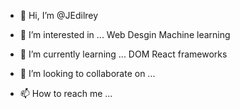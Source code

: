 - 👋 Hi, I’m @JEdilrey


- 👀 I’m interested in ...
Web Desgin 
Machine learning 


- 🌱 I’m currently learning ...
DOM 
React frameworks 


- 💞️ I’m looking to collaborate on ...


- 📫 How to reach me ...





<!---
JEdilrey/JEdilrey is a ✨ special ✨ repository because its `README.md` (this file) appears on your GitHub profile.
You can click the Preview link to take a look at your changes.
--->
